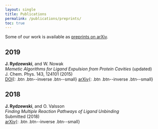 ```yaml
---
layout: single
title: Publications
permalink: /publications/preprints/
toc: true
---
```


Some of our work is available as [preprints on arXiv](https://arxiv.org/a/0000-0003-4325-4177.html).

## 2019
__J. Rydzewski__, and W. Nowak  
*Memetic Algorithms for Ligand Expulsion from Protein Cavities* (updated)  
J. Chem. Phys. 143, 124101 (2015)  
[DOI](https://doi.org/10.1063/1.4931181){: .btn .btn--inverse .btn--small}
[arXiv](https://arxiv.org/abs/1507.00150){: .btn .btn--inverse .btn--small}

## 2018
__J. Rydzewski__, and O. Valsson  
*Finding Multiple Reaction Pathways of Ligand Unbinding*  
Submitted (2018)  
[arXiv](https://arxiv.org/abs/1808.08089){: .btn .btn--inverse .btn--small}
